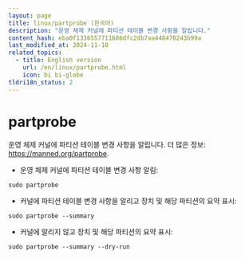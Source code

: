 ```yaml
---
layout: page
title: linux/partprobe (한국어)
description: "운영 체제 커널에 파티션 테이블 변경 사항을 알립니다."
content_hash: eba0f1336557711686dfc2db7aa448470243b99a
last_modified_at: 2024-11-10
related_topics:
  - title: English version
    url: /en/linux/partprobe.html
    icon: bi bi-globe
tldri18n_status: 2
---
```

# partprobe

운영 체제 커널에 파티션 테이블 변경 사항을 알립니다.
더 많은 정보: <https://manned.org/partprobe>.

- 운영 체제 커널에 파티션 테이블 변경 사항 알림:

`sudo partprobe`

- 커널에 파티션 테이블 변경 사항을 알리고 장치 및 해당 파티션의 요약 표시:

`sudo partprobe --summary`

- 커널에 알리지 않고 장치 및 해당 파티션의 요약 표시:

`sudo partprobe --summary --dry-run`
